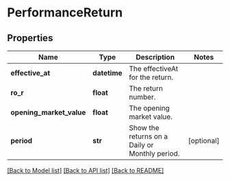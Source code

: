 # PerformanceReturn

## Properties
Name | Type | Description | Notes
------------ | ------------- | ------------- | -------------
**effective_at** | **datetime** | The effectiveAt for the return. | 
**ro_r** | **float** | The return number. | 
**opening_market_value** | **float** | The opening market value. | 
**period** | **str** | Show the returns on a Daily or Monthly period. | [optional] 

[[Back to Model list]](../README.md#documentation-for-models) [[Back to API list]](../README.md#documentation-for-api-endpoints) [[Back to README]](../README.md)


